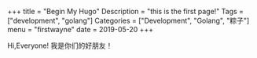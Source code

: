 +++
title = "Begin My Hugo"
Description = "this is the first page!"
Tags = ["development", "golang"]
Categories = ["Development", "Golang", "粽子"]
menu = "firstwayne"
date = 2019-05-20
+++

Hi,Everyone!
我是你们的好朋友！

